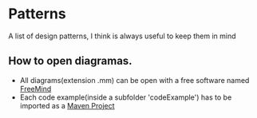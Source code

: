 # Patterns
A list of design patterns, I think is always useful to keep them in mind

## How to open diagramas.

- All diagrams(extension .mm) can be open with a free software named [FreeMind](http://freemind.sourceforge.net/wiki/index.php/Download)
- Each code example(inside a subfolder 'codeExample')  has to be imported as a [Maven Project](https://maven.apache.org/)